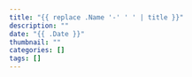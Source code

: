 ```yaml
---
title: "{{ replace .Name '-' ' ' | title }}"
description: ""
date: "{{ .Date }}"
thumbnail: ""
categories: []
tags: []
---
```

